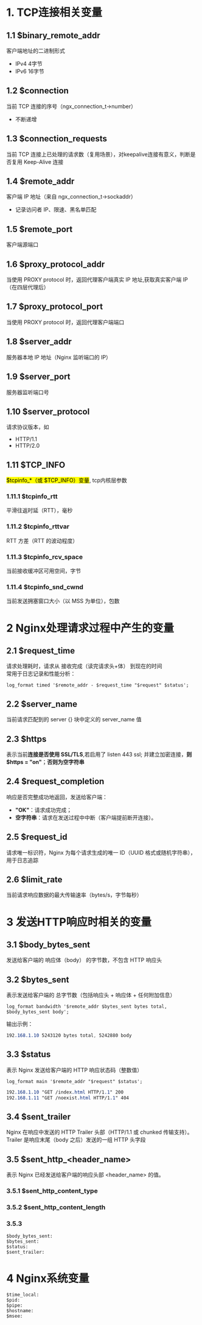 # 1. TCP连接相关变量

## 1.1 $binary_remote_addr
客户端地址的二进制形式
- IPv4 4字节
- IPv6 16字节

## 1.2 $connection
当前 TCP 连接的序号（ngx_connection_t->number）
- 不断递增

## 1.3 $connection_requests
当前 TCP 连接上已处理的请求数（复用场景），对keepalive连接有意义，判断是否复用 Keep-Alive 连接

## 1.4 $remote_addr

客户端 IP 地址（来自 ngx_connection_t->sockaddr）
- 记录访问者 IP、限速、黑名单匹配

## 1.5 $remote_port
客户端源端口

## 1.6 $proxy_protocol_addr

当使用 PROXY protocol 时，返回代理客户端真实 IP 地址,获取真实客户端 IP（在四层代理后）

## 1.7 $proxy_protocol_port
当使用 PROXY protocol 时，返回代理客户端端口

## 1.8 $server_addr
服务器本地 IP 地址（Nginx 监听端口的 IP）

## 1.9 $server_port

服务器监听端口号

## 1.10 $server_protocol
请求协议版本，如 
- HTTP/1.1
- HTTP/2.0

## 1.11 $TCP_INFO

<mark>$tcpinfo_*（或 $TCP_INFO）变量</mark>, tcp内核层参数

### 1.11.1 $tcpinfo_rtt
平滑往返时延（RTT），毫秒

### 1.11.2 $tcpinfo_rttvar
RTT 方差（RTT 的波动程度）

### 1.11.3 $tcpinfo_rcv_space
当前接收缓冲区可用空间，字节

### 1.11.4 $tcpinfo_snd_cwnd

当前发送拥塞窗口大小（以 MSS 为单位），包数



# 2 Nginx处理请求过程中产生的变量

## 2.1 $request_time
请求处理耗时，请求从 接收完成（读完请求头+体） 到现在的时间<br>
常用于日志记录和性能分析：
```nginx
log_format timed '$remote_addr - $request_time "$request" $status';
```

## 2.2 $server_name
当前请求匹配到的 server {} 块中定义的 server_name 值

## 2.3 $https

表示当前**连接是否使用 SSL/TLS**,若启用了 listen 443 ssl; 并建立加密连接，**则 $https = "on"**；**否则为空字符串**

## 2.4 $request_completion

响应是否完整成功地返回，发送给客户端：
- **"OK"**：请求成功完成；
- **空字符串**：请求在发送过程中中断（客户端提前断开连接）。

## 2.5 $request_id

请求唯一标识符，Nginx 为每个请求生成的唯一 ID（UUID 格式或随机字符串），用于日志追踪


## 2.6 $limit_rate
当前请求响应数据的最大传输速率（bytes/s，字节每秒）


# 3 发送HTTP响应时相关的变量


## 3.1 $body_bytes_sent
发送给客户端的 响应体（body） 的字节数，不包含 HTTP 响应头

## 3.2 $bytes_sent
表示发送给客户端的 总字节数（包括响应头 + 响应体 + 任何附加信息）
```nginx
log_format bandwidth '$remote_addr $bytes_sent bytes total, $body_bytes_sent body';
```
输出示例：
```css
192.168.1.10 5243120 bytes total, 5242880 body
```

## 3.3 $status
表示 Nginx 发送给客户端的 HTTP 响应状态码（整数值）
```nginx
log_format main '$remote_addr "$request" $status';
```
```css
192.168.1.10 "GET /index.html HTTP/1.1" 200
192.168.1.11 "GET /noexist.html HTTP/1.1" 404
```

## 3.4 $sent_trailer
Nginx 在响应中发送的 HTTP Trailer 头部（HTTP/1.1 或 chunked 传输支持）。Trailer 是响应末尾（body 之后）发送的一组 HTTP 头字段

## 3.5 $sent_http_<header_name>
表示 Nginx 已经发送给客户端的响应头部 <header_name> 的值。

### 3.5.1 $sent_http_content_type


### 3.5.2 $sent_http_content_length

### 3.5.3 




```
$body_bytes_sent:
$bytes_sent:
$status:
$sent_trailer:
```

# 4 Nginx系统变量
```
$time_local:
$pid:
$pipe:
$hostname:
$msee:
```
